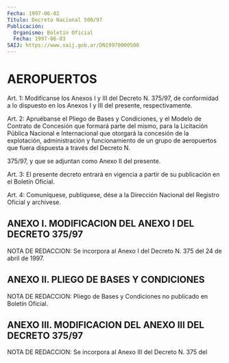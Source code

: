 ```yaml
---
Fecha: 1997-06-02
Título: Decreto Nacional 500/97
Publicación:
  Organismo: Boletín Oficial
  Fecha: 1997-06-03
SAIJ: https://www.saij.gob.ar/DN19970000500
---
```

# AEROPUERTOS

<a id="1"></a>
Art. 1: Modifícanse los Anexos I y III del Decreto N. 375/97, de conformidad  a  lo dispuesto en los Anexos I y III del presente, respectivamente.

<a id="2"></a>
Art. 2: Apruébanse  el  Pliego de Bases y Condiciones, y el Modelo de Contrato de Concesión que  formará  parte  del  mismo,  para  la Licitación  Pública  Nacional  e  Internacional  que  otorgará  la concesión de la explotación, administración y funcionamiento de un grupo de aeropuertos que fuera dispuesta a través del Decreto N.

375/97, y que se adjuntan como Anexo II del presente.

<a id="3"></a>
Art. 3: El presente  decreto  entrará  en  vigencia a partir de su publicación en el Boletín Oficial.

<a id="4"></a>
Art. 4: Comuníquese, publíquese, dése a la Dirección  Nacional del Registro  Oficial  y  archívese.

## ANEXO I. MODIFICACION DEL ANEXO I DEL DECRETO 375/97

<a id="1"></a>
NOTA DE REDACCION: Se incorpora al Anexo I del Decreto N. 375 del 24 de abril de 1997.

## ANEXO II. PLIEGO DE BASES Y CONDICIONES

<a id="1"></a>
NOTA DE REDACCION: Pliego de Bases y Condiciones no publicado en Boletín Oficial.

## ANEXO III. MODIFICACION DEL ANEXO III DEL DECRETO 375/97

<a id="1"></a>
NOTA DE REDACCION: Se incorpora al Anexo III del Decreto N. 375 del